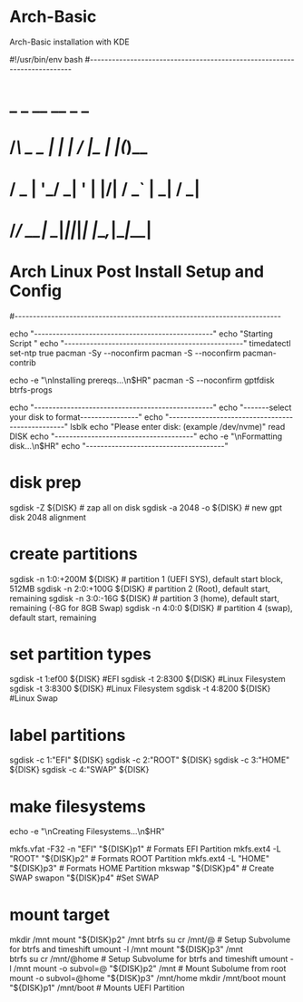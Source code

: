 # Arch-Basic
Arch-Basic installation with KDE 

#!/usr/bin/env bash
#-------------------------------------------------------------------------
#      _          _    __  __      _   _
#     /_\  _ _ __| |_ |  \/  |__ _| |_(_)__
#    / _ \| '_/ _| ' \| |\/| / _` |  _| / _|
#   /_/ \_\_| \__|_||_|_|  |_\__,_|\__|_\__|
#  Arch Linux Post Install Setup and Config
#-------------------------------------------------------------------------

echo "-------------------------------------------------"
echo "Starting Script                                  "
echo "-------------------------------------------------"
timedatectl set-ntp true
pacman -Sy --noconfirm
pacman -S --noconfirm pacman-contrib

echo -e "\nInstalling prereqs...\n$HR"
pacman -S --noconfirm gptfdisk btrfs-progs

echo "-------------------------------------------------"
echo "-------select your disk to format----------------"
echo "-------------------------------------------------"
lsblk
echo "Please enter disk: (example /dev/nvme)"
read DISK
echo "--------------------------------------"
echo -e "\nFormatting disk...\n$HR"
echo "--------------------------------------"

# disk prep
sgdisk -Z ${DISK} # zap all on disk
sgdisk -a 2048 -o ${DISK} # new gpt disk 2048 alignment

# create partitions
sgdisk -n 1:0:+200M ${DISK} # partition 1 (UEFI SYS), default start block, 512MB
sgdisk -n 2:0:+100G ${DISK} # partition 2 (Root), default start, remaining
sgdisk -n 3:0:-16G ${DISK}   # partition 3 (home), default start, remaining (-8G for 8GB Swap)
sgdisk -n 4:0:0 ${DISK}     # partition 4 (swap), default start, remaining

# set partition types
sgdisk -t 1:ef00 ${DISK} #EFI
sgdisk -t 2:8300 ${DISK} #Linux Filesystem
sgdisk -t 3:8300 ${DISK} #Linux Filesystem
sgdisk -t 4:8200 ${DISK} #Linux Swap

# label partitions
sgdisk -c 1:"EFI"  ${DISK}
sgdisk -c 2:"ROOT" ${DISK}
sgdisk -c 3:"HOME" ${DISK}
sgdisk -c 4:"SWAP" ${DISK}

# make filesystems
echo -e "\nCreating Filesystems...\n$HR"

mkfs.vfat -F32 -n "EFI" "${DISK}p1"  # Formats EFI Partition
mkfs.ext4 -L "ROOT" "${DISK}p2"     # Formats ROOT Partition
mkfs.ext4 -L "HOME" "${DISK}p3"     # Formats HOME Partition
mkswap "${DISK}p4"                   # Create SWAP
swapon "${DISK}p4"                   #Set SWAP

# mount target
mkdir /mnt
mount "${DISK}p2" /mnt
btrfs su cr /mnt/@          # Setup Subvolume for btrfs and timeshift
umount -l /mnt
mount "${DISK}p3" /mnt       
btrfs su cr /mnt/@home      # Setup Subvolume for btrfs and timeshift
umount -l /mnt
mount -o subvol=@ "${DISK}p2" /mnt        # Mount Subolume from root   
mount -o subvol=@home "${DISK}p3" /mnt/home
mkdir /mnt/boot
mount "${DISK}p1" /mnt/boot               # Mounts UEFI Partition




















